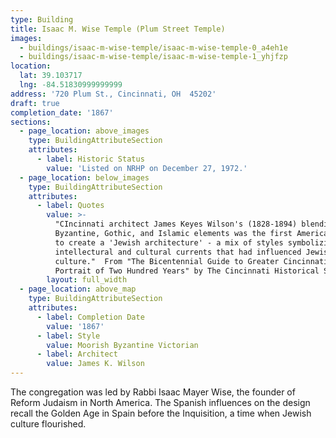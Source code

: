 ```yaml
---
type: Building
title: Isaac M. Wise Temple (Plum Street Temple)
images:
  - buildings/isaac-m-wise-temple/isaac-m-wise-temple-0_a4eh1e
  - buildings/isaac-m-wise-temple/isaac-m-wise-temple-1_yhjfzp
location:
  lat: 39.103717
  lng: -84.51830999999999
address: '720 Plum St., Cincinnati, OH  45202'
draft: true
completion_date: '1867'
sections:
  - page_location: above_images
    type: BuildingAttributeSection
    attributes:
      - label: Historic Status
        value: 'Listed on NRHP on December 27, 1972.'
  - page_location: below_images
    type: BuildingAttributeSection
    attributes:
      - label: Quotes
        value: >-
          "CIncinnati architect James Keyes Wilson's (1828-1894) blending of
          Byzantine, Gothic, and Islamic elements was the first American attempt
          to create a 'Jewish architecture' - a mix of styles symbolizing the
          intellectural and cultural currents that had influenced Jewish
          culture."  From "The Bicentennial Guide to Greater Cincinnati: A
          Portrait of Two Hundred Years" by The Cincinnati Historical Society.
        layout: full_width
  - page_location: above_map
    type: BuildingAttributeSection
    attributes:
      - label: Completion Date
        value: '1867'
      - label: Style
        value: Moorish Byzantine Victorian
      - label: Architect
        value: James K. Wilson
---
```


The congregation was led by Rabbi Isaac Mayer Wise, the founder of Reform Judaism in North America. The Spanish influences on the design recall the Golden Age in Spain before the Inquisition, a time when Jewish culture flourished.
